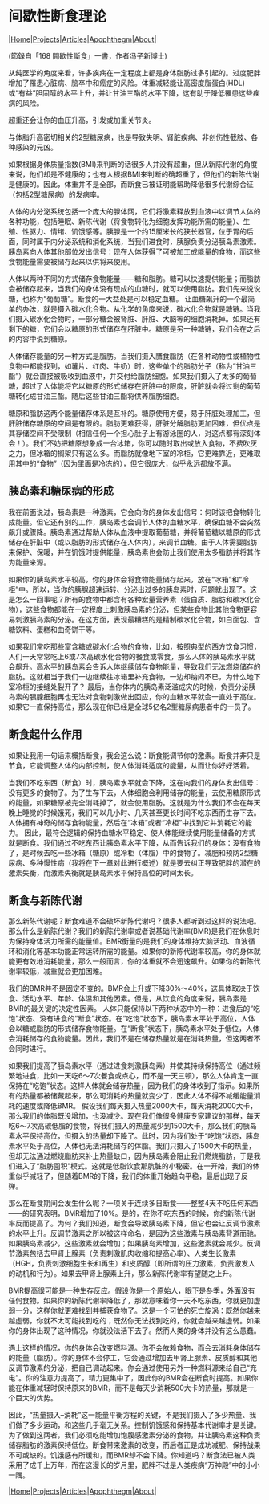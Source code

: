 # 间歇性断食理论

|[Home](/README.md)|[Projects](/projects.md)|[Articles](/articles.md)|[Apophthegm](/apophthegm.md)|[About](/about.md)|

 (節錄自「168 間歇性斷食」一書，作者冯子新博士)

从纯医学的角度来看，许多疾病在一定程度上都是身体脂肪过多引起的。过度肥胖增加了罹患心脏病、脑卒中和癌症的风险。体重减轻能让高密度脂蛋白(HDL)或“有益”胆固醇的水平上升，并让甘油三酯的水平下降，这有助于降低罹患这些疾病的风险。

超重还会让你的血压升高，引发或加重关节炎。

与体脂升高密切相关的2型糖尿病，也是导致失明、肾脏疾病、非创伤性截肢、各种感染的元凶。

如果根据身体质量指数(BMI)来判断的话很多人并没有超重，但从新陈代谢的角度来说，他们却是不健康的；也有人根据BMI来判断的确超重了，但他们的新陈代谢是健康的。因此，体重并不是全部，而断食已被证明能帮助降低很多代谢综合征（包括2型糖尿病）的发病率。

人体的内分泌系统包括一个庞大的腺体网，它们将激素释放到血液中以调节人体的各种功能，包括睡眠、新陈代谢（将食物转化为细胞发挥功能所需的能量）、生殖、性驱力、情绪、饥饿感等。胰腺是一个约15厘米长的狭长器官，位于胃的后面，同时属于内分泌系统和消化系统，当我们进食时，胰腺负责分泌胰岛素激素。胰岛素向人体其他部位发出信号：现在人体获得了可被加工成能量的食物，而这些食物能量需要被储存起来以供将来使用。

人体以两种不同的方式储存食物能量——糖和脂肪。糖可以快速提供能量；而脂肪会被储存起来，当我们的身体没有现成的血糖时，就可以使用脂肪。我们先来说说糖，也称为“葡萄糖”。断食的一大益处是可以稳定血糖。
让血糖飙升的一个最简单的办法，就是摄入碳水化合物。从化学的角度来说，碳水化合物就是糖链。当我们摄入碳水化合物时，一部分糖会被肾脏、肝脏、大脑等的细胞消耗掉。如果还有剩下的糖，它们会以糖原的形式储存在肝脏中。糖原是另一种糖链，我们会在之后的内容中说到糖原。

人体储存能量的另一种方式是脂肪。当我们摄入膳食脂肪（在各种动物性或植物性食物中都能找到，如薯片、红肉、牛奶）时，这些单个的脂肪分子（称为“甘油三酯”）就会直接被吸收到血液中，并交付给脂肪细胞。如果我们摄入了太多的葡萄糖，超过了人体能将它以糖原的形式储存在肝脏中的限度，肝脏就会将过剩的葡萄糖转化成甘油三酯。随后这些甘油三酯将供养脂肪细胞。

糖原和脂肪这两个能量储存体系是互补的。糖原使用方便，易于肝脏处理加工，但肝脏储存糖原的空间是有限的。脂肪更难获得，肝脏分解脂肪更加困难，但优点是其存储空间不受限制（相信任何一个担心肚子上有游泳圈的人，对这点都有深刻体会！）。我们不妨把糖原想象成一台冰箱，你可以随时取出或放入食物，不费吹灰之力，但冰箱的搁架只有这么多。而脂肪就像地下室的冷柜，它更难靠近，更难取用其中的“食物”（因为里面是冷冻的），但它很庞大，似乎永远都放不满。

## 胰岛素和糖尿病的形成

我在前面说过，胰岛素是一种激素，它会向你的身体发出信号：何时该把食物转化成能量。但它还有别的工作，胰岛素也会调节人体的血糖水平，确保血糖不会突然飙升或骤降。胰岛素通过帮助人体从血液中提取葡萄糖，并将葡萄糖以糖原的形式储存在肝脏中（或以脂肪的形式储存在人体内），来调节血糖。由于人体需要脂肪来保护、保暖，并在饥饿时提供能量，胰岛素也会防止我们使用太多脂肪并将其作为能量来源。

如果你的胰岛素水平较高，你的身体会将食物能量储存起来，放在“冰箱”和“冷柜”中。所以，当你的胰腺超速运转、分泌出过多的胰岛素时，问题就出现了。这是怎么一回事呢？所有的食物中都含有各种宏量营养素（蛋白质、脂肪和碳水化合物），这些食物都能在一定程度上刺激胰岛素的分泌，但某些食物比其他食物更容易刺激胰岛素的分泌。在这方面，表现最糟糕的是精制碳水化合物，如白面包、含糖饮料、蛋糕和曲奇饼干等。

如果我们常吃那些富含糖或碳水化合物的食物，比如，按照典型的西方饮食习惯，人们一天常常吃上6或7次高碳水化合物的餐食或零食，那么人体的胰岛素水平就会飙升。高水平的胰岛素会告诉人体继续储存食物能量，导致我们无法燃烧储存的脂肪。这就相当于我们一边继续往冰箱里补充食物，一边却纳闷不已，为什么地下室冷柜的接缝处裂开了？
最后，当你体内的胰岛素泛滥成灾的时候，负责分泌胰岛素的胰腺细胞再也无法对食物刺激做出回应，你的血糖水平就会一直处于高位。如果它一直保持高位，那么现在你已经是全球5亿名2型糖尿病患者中的一员了。

## 断食起什么作用

如果让我用一句话来概括断食，我会这么说：断食能调节你的激素。断食并非只是节食，它能调整人体的内部控制，使人体消耗适度的能量，从而让你好好活着。

当我们不吃东西（断食）时，胰岛素水平就会下降，这在向我们的身体发出信号：没有更多的食物了。为了生存下去，人体细胞会利用储存的能量，去使用糖原形式的能量，如果糖原被完全消耗掉了，就会使用脂肪。这就是为什么我们不会在每天晚上睡觉的时候饿死，我们可以几小时、几天甚至更长时间不吃东西而生存下去。人体拥有神奇的储存食物能量，然后在“冰箱”或者“冷柜”中找到它并消耗它的能力。
因此，最符合逻辑的保持血糖水平稳定、使人体能继续使用能量储备的方式就是断食。我们通过不吃东西让胰岛素水平下降，从而告诉我们的身体：没有食物了，是时候去吃一些冰箱（糖原）或冷柜（体脂）中的食物了。减肥和预防2型糖尿病、多种慢性病（我将在下一章对此进行概述）就是要去纠正导致肥胖的潜在的激素失衡，而激素失衡就是胰岛素水平保持高位的时间太长。

## 断食与新陈代谢

那么新陈代谢呢？断食难道不会破坏新陈代谢吗？很多人都听到过这样的说法吧。那么什么是新陈代谢？我们的新陈代谢率或者说基础代谢率(BMR)是我们在休息时为保持身体活力所需的能量值。BMR衡量的是我们的身体维持大脑活动、血液循环和消化等基本功能正常运转所需的能量。如果你的新陈代谢率较高，你的身体就能更有效地消耗能量，那么一般而言，你的体重就不会迅速飙升。如果你的新陈代谢率较低，减重就会更加困难。

我们的BMR并不是固定不变的。BMR会上升或下降30%～40%，这具体取决于饮食、活动水平、年龄、体温和其他因素。但是，从饮食的角度来说，胰岛素是BMR的最关键的决定性因素。
人体只能保持以下两种状态中的一种：进食后的“吃饱”状态、没有进食的“断食”状态。在“吃饱”状态下，胰岛素水平处于高位，人体会以糖或脂肪的形式储存食物能量。在“断食”状态下，胰岛素水平处于低位，人体会消耗储存的食物能量。因此，我们不是在储存热量就是在消耗热量，但这两者不会同时进行。

如果我们提高了胰岛素水平（通过进食刺激胰岛素）并使其持续保持高位（通过频繁地进食，比如一天吃6～7次餐食或点心，而不是一天三顿），那么人体肯定一直保持在“吃饱”状态。这样人体就会储存热量，因为我们的身体收到了指示。如果所有的热量都被储藏起来，那么可消耗的热量就变少了，因此人体不得不减缓能量消耗的速度或降低BMR。
假设我们每天摄入热量2000大卡，每天消耗2000大卡，那么我们的体脂既没增加，也没减少。现在我们像很多健康专家建议的那样，每天吃6～7次高碳低脂的食物，将我们摄入的热量减少到1500大卡，那么我们的胰岛素水平保持高位，但摄入的热量却下降了。此时，因为我们处于“吃饱”状态，胰岛素水平处于高位，人体也无法消耗储存的体脂。我们只摄入了1500大卡的热量，但却无法通过燃烧脂肪来补上热量缺口，因为胰岛素会阻止我们燃烧脂肪，于是我们进入了“脂肪囤积”模式。这就是低脂饮食那肮脏的小秘密。在一开始，我们的体重似乎减轻了，但随着BMR的下降，我们的体重开始趋向平稳，最后出现了反弹。

那么在断食期间会发生什么呢？一项关于连续多日断食——整整4天不吃任何东西——的研究表明，BMR增加了10%。是的，在你不吃东西的时候，你的新陈代谢率反而提高了。为何？我们知道，断食会导致胰岛素下降，但它也会让反调节激素的水平上升。反调节激素之所以被这样命名，是因为这些激素与胰岛素背道而驰。如果胰岛素减少，这些激素就会增加；如果胰岛素增加，这些激素就会减少。反调节激素包括去甲肾上腺素（负责刺激肌肉收缩和提高心率）、人类生长激素（HGH，负责刺激细胞生长和再生）和皮质醇（即所谓的压力激素，负责激发人的动机和行为）。如果去甲肾上腺素上升，那么新陈代谢率有望随之上升。

BMR提高很可能是一种生存反应。假设你是一个原始人，眼下是冬季，外面没有任何食物。如果你的新陈代谢率降低了，那就意味着你一天不吃东西，你就更加虚弱一分，这样你就更难找到并捕获食物了。这是一个可怕的死亡旋涡：既然你越来越虚弱，你就不太可能找到吃的；既然你无法找到吃的，你就会越来越虚弱。如果你的身体出现了这种情况，你就没法活下去了。然而人类的身体并没有这么愚蠢。

遇上这样的情况，你的身体会改变燃料源。你不会依赖食物，而会去消耗身体储存的能量（脂肪）。你的身体不会停工，它会通过增加去甲肾上腺素、皮质醇和其他反调节激素的分泌，把自己调动起来。你会通过使用另外一种燃料源来给自己“充电”。你的注意力提高了，精力更集中了，因此你的BMR会在断食时提高。如果你能在体重减轻时保持原来的BMR，而不是每天少消耗500大卡的热量，那就是一个巨大的优势。

因此，“热量摄入–消耗”这一能量平衡方程的关键，不是我们摄入了多少热量、我们做了多少运动，和这些几乎毫无关系。控制饥饿感和保持基本代谢率才是关键。为了做到这两者，我们必须吃能增加饱腹感激素分泌的食物，并让胰岛素这种负责储存脂肪的激素保持低位。断食带来激素的改变，而后者正是成功减肥、保持战果不可或缺的。饥饿感有所缓和，而BMR却不会下降。你知道吗？断食法已被人类采用了成千上万年，而在这漫长的岁月里，肥胖不过是人类疾病“万神殿”中的小小一隅。

|[Home](/README.md)|[Projects](/projects.md)|[Articles](/articles.md)|[Apophthegm](/apophthegm.md)|[About](/about.md)|


